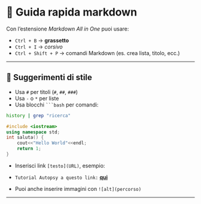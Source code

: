 
# 🔹 **Guida rapida markdown**
Con l’estensione *Markdown All in One* puoi usare:
- `Ctrl + B` → **grassetto**
- `Ctrl + I` → *corsivo*
- `Ctrl + Shift + P` → comandi Markdown (es. crea lista, titolo, ecc.)

---

## 🔹 Suggerimenti di stile

- Usa `#` per titoli (`#`, `##`, `###`)
- Usa `-` o `*` per liste
- Usa blocchi ` ```bash ` per comandi:
  
```bash 
history | grep "ricerca"
```
  
```Cpp
#include <iostream>
using namespace std;
int saluta() {
    cout<<"Hello World"<<endl;
    return 1;
}
```
- Inserisci link `[testo](URL)`, esempio:

- `Tutorial Autopsy a questo link:` 
[**qui**](https://medium.com/@tusharcool118/autopsy-tutorial-for-digital-forensics-707ea5d5994d)

- Puoi anche inserire immagini con `![alt](percorso)`

---


